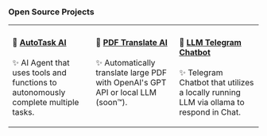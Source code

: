 
### Open Source Projects
<!--- Reject Modernity - Embrace Tradition -->

<table>
<tr>
<td width="33%" valign="top">

#### 📌 [AutoTask AI](https://github.com/Loyft/autotask-ai)

✨ AI Agent that uses tools and functions to autonomously complete multiple tasks.

</td>
<td width="33%" valign="top">

#### 📌 [PDF Translate AI](https://github.com/Loyft/pdf-gpt)

✨ Automatically translate large PDF with OpenAI's GPT API or local LLM (soon™).

</td>
<td width="33%" valign="top">

#### 📌 [LLM Telegram Chatbot](https://github.com/Loyft/local-llm-telegram-chatbot)

✨ Telegram Chatbot that utilizes a locally running LLM via ollama to respond in Chat.

</td>
</tr>
</table>
